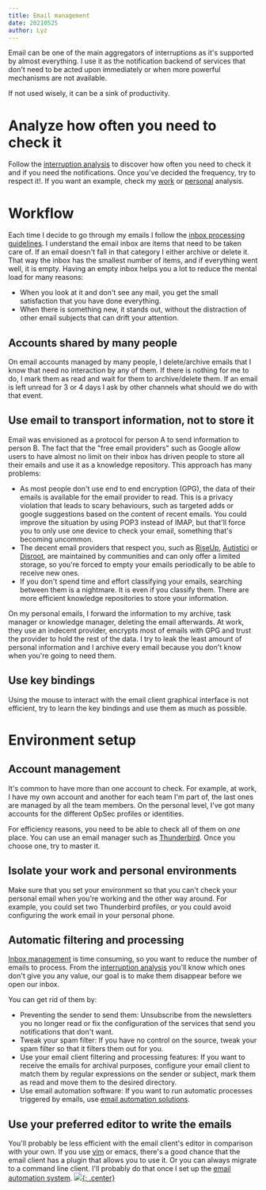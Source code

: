 ```yaml
---
title: Email management
date: 20210525
author: Lyz
---
```


Email can be one of the main aggregators of interruptions as it's
supported by almost everything. I use it as the notification backend of services that
don't need to be acted upon immediately or when more powerful mechanisms are not
available.

If not used wisely, it can be a sink of productivity.

# Analyze how often you need to check it

Follow the [interruption
analysis](interruption_management.md#interruption-analysis) to discover how
often you need to check it and if you need the notifications. Once you've
decided the frequency, try to respect it!. If you want an example, check my
[work](work_interruption_analysis.md#emails) or
[personal](personal_interruption_analysis.md#emails) analysis.

# Workflow

Each time I decide to go through my emails I follow the [inbox processing
guidelines](roadmap_tools.md#inbox). I understand the email inbox are items
that need to be taken care of. If an email doesn't fall in that category I either
archive or delete it. That way the inbox has the smallest number of items, and
if everything went well, it is empty. Having an empty inbox helps you a lot to
reduce the mental load for many reasons:

* When you look at it and don't see any mail, you get the small satisfaction
    that you have done everything.
* When there is something new, it stands out, without the distraction of other
    email subjects that can drift your attention.

## Accounts shared by many people

On email accounts managed by many people, I delete/archive emails that I know
that need no interaction by any of them. If there is nothing for me to do,
I mark them as read and wait for them to archive/delete them. If an email is
left unread for 3 or 4 days I ask by other channels what should we do with that
event.

## Use email to transport information, not to store it

Email was envisioned as a protocol for person A to send information to person B.
The fact that the "free email providers" such as Google allow users to have
almost no limit on their inbox has driven people to store all their emails and
use it as a knowledge repository. This approach has many problems:

* As most people don't use end to end encryption (GPG), the data of their emails
    is available for the email provider to read. This is a privacy violation
    that leads to scary behaviours, such as targeted adds or google suggestions
    based on the content of recent emails. You could improve the situation by
    using POP3 instead of IMAP, but that'll force you to only use one device to
    check your email, something that's becoming uncommon.
* The decent email providers that respect you, such as [RiseUp](https://riseup.net/),
    [Autistici](https://www.autistici.org/) or
    [Disroot](https://disroot.org/en), are maintained by communities and can
    only offer a limited storage, so you're forced to empty your emails
    periodically to be able to receive new ones.
* If you don't spend time and effort classifying your emails, searching between
    them is a nightmare. It is even if you classify them. There are more
    efficient knowledge repositories to store your information.

On my personal emails, I forward the information to my archive, task manager or
knowledge manager, deleting the email afterwards. At work, they use an indecent
provider, encrypts most of emails with GPG and trust the provider to hold the
rest of the data. I try to leak the least amount of personal information and
I archive every email because you don't know when you're going to need them.

## Use key bindings

Using the mouse to interact with the email client graphical interface is not
efficient, try to learn the key bindings and use them as much as possible.

# Environment setup

## Account management

It's common to have more than one account to check. For example, at work, I have
my own account and another for each team I'm part of, the last ones are managed
by all the team members. On the personal level, I've got many accounts for the
different OpSec profiles or identities.

For efficiency reasons, you need to be able to check all of them on *one* place.
You can use an email manager such as
[Thunderbird](https://www.thunderbird.net/). Once you choose one, try to master
it.

## Isolate your work and personal environments

Make sure that you set your environment so that you can't check your personal
email when you're working and the other way around. For example, you could set
two Thunderbird profiles, or you could avoid configuring the work email in your
personal phone.

## Automatic filtering and processing

[Inbox management](#workflow) is time consuming, so you want to reduce
the number of emails to process. From the [interruption
analysis](interruption_management.md#interruption-analysis) you'll know which
ones don't give you any value, our goal is to make them disappear before we open
our inbox.

You can get rid of them by:

* Preventing the sender to send them: Unsubscribe from the newsletters you no
    longer read or fix the configuration of the services that send you
    notifications that don't want.
* Tweak your spam filter: If you have no control on the source, tweak your spam
    filter so that it filters them out for you.
* Use your email client filtering and processing features: If you want to
    receive the emails for archival purposes, configure your email client to
    match them by regular expressions on the sender or subject, mark them as
    read and move them to the desired directory.
* Use email automation software: If you want to run automatic processes
    triggered by emails, use [email automation
    solutions](projects.md#automate-email-management).

## Use your preferred editor to write the emails

You'll probably be less efficient with the email client's editor in comparison
with your own. If you use [vim](vim.md) or emacs, there's a good chance that the
email client has a plugin that allows you to use it. Or you can always migrate
to a command line client. I'll probably do that once I set up the [email
automation system](projects.md#automate-email-management).
[![](not-by-ai.svg){: .center}](https://notbyai.fyi)
